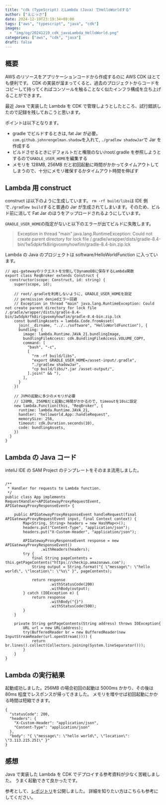 ```yaml
---
title: "cdk (TypeScript) とLambda (Java) でHelloWorldする"
author: ["えじっさ"]
date: 2024-12-19T23:19:34+09:00
tags: ["aws", "typescript", "java", "cdk"]
images:
  - "img/og/20241219_cdk_javaLambda_HelloWorld.png"
categories: ["aws", "cdk", "java"]
draft: false
---
```


## 概要

AWS のリソースをアプリケーションコードから作成するのに AWS CDK はとても便利です。
CDK の実装が溜まってくると、過去のプロジェクトからコードをコピーして持ってくればコンソールを触ることなく似たインフラ構成を立ち上げることができます。

最近 Java で実装した Lambda を CDK で管理しようとしたところ、試行錯誤したので記録を残しておこうと思います。

ポイントは以下となります。

- gradle でビルドするときは, fat Jar が必要。`com.github.johnrengelman.shadow`を入れて, `./gradlew shadowJar`で Jar を作成する
- ビルドさせるときにデフォルトだと権限のない/root/.gradle を参照しようとするので`GRADLE_USER_HOME`を編集する
- メモリを 128MB, 256MB だと初回起動に時間がかかってタイムアウトしてしまうので、十分にメモリ確保するかタイムアウト時間を伸ばす

## Lambda 用 construct

construct は以下のように生成しています。
`rm -rf build/libs`は IDE 側で`./gradlew build`すると普通の Jar が生成されてしまいます。そのため、ビルド前に消して Fat Jar のほうをアップロードされるようにしています。

`GRADLE_USER_HOME`の指定がないと以下のエラーが出てビルドに失敗します。

> Exception in thread "main" java.lang.RuntimeException: Could not create parent directory for lock file /.gradle/wrapper/dists/gradle-8.4-bin/1w5dpkrfk8irigvoxmyhowfim/gradle-8.4-bin.zip.lck

Lambda の Java のプロジェクトは software/HelloWorldFunction に入っています。

```=typescript
// api-gatewayのリクエストを分割してDynamoDBに保存するLambda関数
export class ReqBroker extends Construct {
  constructor(scope: Construct, id: string) {
    super(scope, id);

    // root/.gradleを利用しないように, GRADLE_USER_HOMEを設定
    // permission deniedエラー回避
    // Exception in thread "main" java.lang.RuntimeException: Could not create parent directory for lock file /.gradle/wrapper/dists/gradle-8.4-bin/1w5dpkrfk8irigvoxmyhowfim/gradle-8.4-bin.zip.lck
    const bundlingAssets = lambda.Code.fromAsset(
      join(__dirname, "../../software", "HelloWorldFunction"), {
      bundling: {
        image: lambda.Runtime.JAVA_21.bundlingImage,
        bundlingFileAccess: cdk.BundlingFileAccess.VOLUME_COPY,
        command: [
          "bash", "-c",
          [
            "rm -rf build/libs",
            "export GRADLE_USER_HOME=/asset-input/.gradle",
            "./gradlew shadowJar",
            "cp build/libs/*.jar /asset-output/",
          ].join(" && "),
        ],
      }
    })

    // JVMの起動に多少のメモリが必要
    // 128MB, 256MBだと起動に時間がかかるので, timeoutを10sに設定
    new lambda.Function(this, "ReqBroker", {
      runtime: lambda.Runtime.JAVA_21,
      handler: "helloworld.App::handleRequest",
      memorySize: 256,
      timeout: cdk.Duration.seconds(10),
      code: bundlingAssets,
    })
  }
}
```

## Lambda の Java コード

inteliJ IDE の SAM Project のテンプレートをそのまま流用しました。

```=java

/**
 * Handler for requests to Lambda function.
 */
public class App implements RequestHandler<APIGatewayProxyRequestEvent, APIGatewayProxyResponseEvent> {

    public APIGatewayProxyResponseEvent handleRequest(final APIGatewayProxyRequestEvent input, final Context context) {
        Map<String, String> headers = new HashMap<>();
        headers.put("Content-Type", "application/json");
        headers.put("X-Custom-Header", "application/json");

        APIGatewayProxyResponseEvent response = new APIGatewayProxyResponseEvent()
                .withHeaders(headers);
        try {
            final String pageContents = this.getPageContents("https://checkip.amazonaws.com");
            String output = String.format("{ \"message\": \"hello world\", \"location\": \"%s\" }", pageContents);

            return response
                    .withStatusCode(200)
                    .withBody(output);
        } catch (IOException e) {
            return response
                    .withBody("{}")
                    .withStatusCode(500);
        }
    }

    private String getPageContents(String address) throws IOException{
        URL url = new URL(address);
        try(BufferedReader br = new BufferedReader(new InputStreamReader(url.openStream()))) {
            return br.lines().collect(Collectors.joining(System.lineSeparator()));
        }
    }
}

```

## Lambda の実行結果

起動成功しました。256MB の場合初回の起動は 5000ms かかり、その後は 80ms 程度でレスポンスが帰ってきました。
メモリを増やせば初回起動にかかる時間は短縮できます。

```
{
  "statusCode": 200,
  "headers": {
    "X-Custom-Header": "application/json",
    "Content-Type": "application/json"
  },
  "body": "{ \"message\": \"hello world\", \"location\": \"3.113.215.251\" }"
}
```

## 感想

Java で実装した Lambda を CDK でデプロイする参考資料が少なく苦戦しました。
うまく起動できて良かったです。

参考として、[レポジトリ](https://github.com/edge2992/lambdaBroker/tree/helloWorldLambda)を公開しました。
詳細を知りたい方はこちらも参考にしてください。
